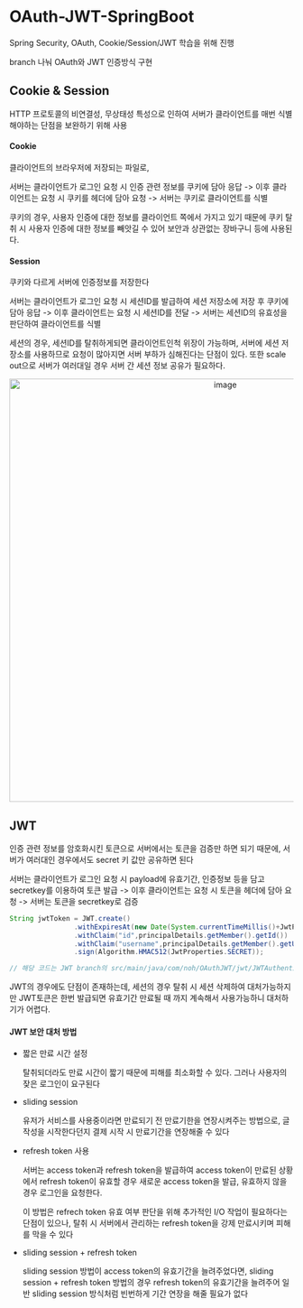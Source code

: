 # OAuth-JWT-SpringBoot
Spring Security, OAuth, Cookie/Session/JWT 학습을 위해 진행

branch 나눠 OAuth와 JWT 인증방식 구현

## Cookie & Session
HTTP 프로토콜의 비연결성, 무상태성 특성으로 인하여 서버가 클라이언트를 매번 식별해야하는 단점을 보완하기 위해 사용

#### Cookie
클라이언트의 브라우저에 저장되는 파일로,

서버는 클라이언트가 로그인 요청 시 인증 관련 정보를 쿠키에 담아 응답 ->
이후 클라이언트는 요청 시 쿠키를 헤더에 담아 요청 ->
서버는 쿠키로 클라이언트를 식별

쿠키의 경우, 사용자 인증에 대한 정보를 클라이언트 쪽에서 가지고 있기 때문에 쿠키 탈취 시 사용자 인증에 대한 정보를 빼앗길 수 있어 보안과 상관없는 장바구니 등에 사용된다.

#### Session
쿠키와 다르게 서버에 인증정보를 저장한다

서버는 클라이언트가 로그인 요청 시 세션ID를 발급하여 세션 저장소에 저장 후 쿠키에 담아 응답 ->
이후 클라이언트는 요청 시 세션ID를 전달 ->
서버는 세션ID의 유효성을 판단하여 클라이언트를 식별

세션의 경우, 세션ID를 탈취하게되면 클라이언트인척 위장이 가능하며, 서버에 세션 저장소를 사용하므로 요청이 많아지면 서버 부하가 심해진다는 단점이 있다.
또한 scale out으로 서버가 여러대일 경우 서버 간 세션 정보 공유가 필요하다.

<p align="center">
  <img width="750" alt="image" src="https://user-images.githubusercontent.com/47866105/180596541-d02c3c8a-de8d-4a6a-80d0-9892eccef89f.png">
</p>


## JWT
인증 관련 정보를 암호화시킨 토큰으로 서버에서는 토큰을 검증만 하면 되기 때문에, 서버가 여러대인 경우에서도 secret 키 값만 공유하면 된다

서버는 클라이언트가 로그인 요청 시 payload에 유효기간, 인증정보 등을 담고 secretkey를 이용하여 토큰 발급 ->
이후 클라이언트는 요청 시 토큰을 헤더에 담아 요청 ->
서버는 토큰을 secretkey로 검증


``` Java
String jwtToken = JWT.create()
                .withExpiresAt(new Date(System.currentTimeMillis()+JwtProperties.EXPIRATION_TIME))
                .withClaim("id",principalDetails.getMember().getId())
                .withClaim("username",principalDetails.getMember().getUsername())
                .sign(Algorithm.HMAC512(JwtProperties.SECRET));

// 해당 코드는 JWT branch의 src/main/java/com/noh/OAuthJWT/jwt/JWTAuthenticationFilter.java 에서 확인 가능
```

JWT의 경우에도 단점이 존재하는데, 세션의 경우 탈취 시 세션 삭제하여 대처가능하지만 JWT토큰은 한번 발급되면 유효기간 만료될 때 까지 계속해서 사용가능하니 대처하기가 어렵다.

#### JWT 보안 대처 방법
- 짧은 만료 시간 설정
 
  탈취되더라도 만료 시간이 짧기 때문에 피해를 최소화할 수 있다. 그러나 사용자의 잦은 로그인이 요구된다
- sliding session
  
  유저가 서비스를 사용중이라면 만료되기 전 만료기한을 연장시켜주는 방법으로, 글 작성을 시작한다던지 결제 시작 시 만료기간을 연장해줄 수 있다
- refresh token 사용
  
  서버는 access token과 refresh token을 발급하여 access token이 만료된 상황에서 refresh token이 유효할 경우 새로운 access token을 발급, 유효하지 않을 경우 로그인을 요청한다.
  
  이 방법은 refrech token 유효 여부 판단을 위해 추가적인 I/O 작업이 필요하다는 단점이 있으나, 탈취 시 서버에서 관리하는 refresh token을 강제 만료시키며 피해를 막을 수 있다
- sliding session + refresh token
  
  sliding session 방법이 access token의 유효기간을 늘려주었다면, sliding session + refresh token 방법의 경우 refresh token의 유효기간을 늘려주어 일반 sliding session 방식처럼 빈번하게 기간 연장을 해줄 필요가 없다


